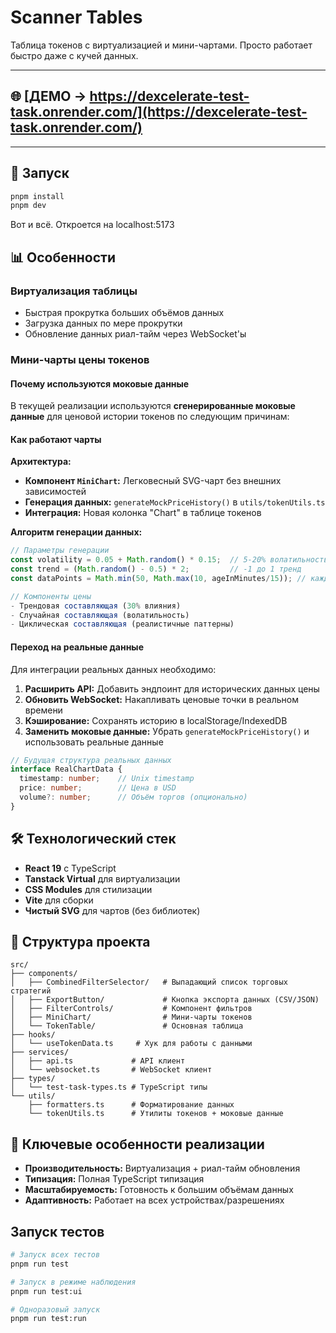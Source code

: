 # Scanner Tables

Таблица токенов с виртуализацией и мини-чартами. Просто работает быстро даже с кучей данных.

---

## 🌐 **[ДЕМО → https://dexcelerate-test-task.onrender.com/](https://dexcelerate-test-task.onrender.com/)**

---

## 🚀 Запуск

```bash
pnpm install
pnpm dev
```

Вот и всё. Откроется на localhost:5173

## 📊 Особенности

### Виртуализация таблицы
- Быстрая прокрутка больших объёмов данных
- Загрузка данных по мере прокрутки
- Обновление данных риал-тайм через WebSocket'ы

### Мини-чарты цены токенов

#### Почему используются моковые данные
В текущей реализации используются **сгенерированные моковые данные** для ценовой истории токенов по следующим причинам:

#### Как работают чарты

**Архитектура:**
- **Компонент `MiniChart`:** Легковесный SVG-чарт без внешних зависимостей
- **Генерация данных:** `generateMockPriceHistory()` в `utils/tokenUtils.ts`
- **Интеграция:** Новая колонка "Chart" в таблице токенов

**Алгоритм генерации данных:**
```typescript
// Параметры генерации
const volatility = 0.05 + Math.random() * 0.15;  // 5-20% волатильность
const trend = (Math.random() - 0.5) * 2;         // -1 до 1 тренд
const dataPoints = Math.min(50, Math.max(10, ageInMinutes/15)); // каждые 15 мин

// Компоненты цены
- Трендовая составляющая (30% влияния)
- Случайная составляющая (волатильность)
- Циклическая составляющая (реалистичные паттерны)
```

#### Переход на реальные данные

Для интеграции реальных данных необходимо:

1. **Расширить API:** Добавить эндпоинт для исторических данных цены
2. **Обновить WebSocket:** Накапливать ценовые точки в реальном времени  
3. **Кэширование:** Сохранять историю в localStorage/IndexedDB
4. **Заменить моковые данные:** Убрать `generateMockPriceHistory()` и использовать реальные данные

```typescript
// Будущая структура реальных данных
interface RealChartData {
  timestamp: number;    // Unix timestamp
  price: number;        // Цена в USD
  volume?: number;      // Объём торгов (опционально)
}
```

## 🛠 Технологический стек

- **React 19** с TypeScript
- **Tanstack Virtual** для виртуализации
- **CSS Modules** для стилизации
- **Vite** для сборки
- **Чистый SVG** для чартов (без библиотек)

## 📁 Структура проекта

```
src/
├── components/
│   ├── CombinedFilterSelector/   # Выпадающий список торговых стратегий
│   ├── ExportButton/             # Кнопка экспорта данных (CSV/JSON)
│   ├── FilterControls/           # Компонент фильтров
│   ├── MiniChart/                # Мини-чарты токенов
│   └── TokenTable/               # Основная таблица
├── hooks/
│   └── useTokenData.ts     # Хук для работы с данными
├── services/
│   ├── api.ts             # API клиент
│   └── websocket.ts       # WebSocket клиент
├── types/
│   └── test-task-types.ts # TypeScript типы
└── utils/
    ├── formatters.ts      # Форматирование данных
    └── tokenUtils.ts      # Утилиты токенов + моковые данные
```

## 🎯 Ключевые особенности реализации

- **Производительность:** Виртуализация + риал-тайм обновления
- **Типизация:** Полная TypeScript типизация
- **Масштабируемость:** Готовность к большим объёмам данных
- **Адаптивность:** Работает на всех устройствах/разрешениях

## Запуск тестов

```bash
# Запуск всех тестов
pnpm run test

# Запуск в режиме наблюдения
pnpm run test:ui

# Одноразовый запуск
pnpm run test:run
```
